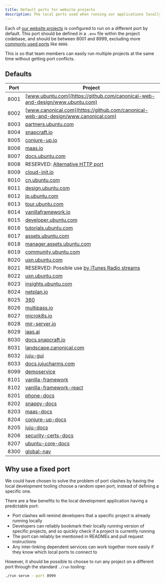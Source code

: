 ```yaml
---
title: Default ports for website projects
description: The local ports used when running our applications locally
---
```


Each of [our website projects](https://github.com/canonical-websites/) is configured to run on a different port by default.
This port should be defined in a `.env` file within the project codebase, and
should be between 8001 and 8999, excluding more [commonly used ports](https://en.wikipedia.org/wiki/List_of_TCP_and_UDP_port_numbers) like `8008`.

This is so that team members can easily run multiple projects at the same time without getting port conflicts.

## Defaults

| Port | Project                                                                                           |
| ---- | ------------------------------------------------------------------------------------------------- |
| 8001 | [www.ubuntu.com](https://github.com/canonical-web-and-design/www.ubuntu.com)                            |
| 8002 | [www.canonical.com](https://github.com/canonical-web-and-design/www.canonical.com)                      |
| 8003 | [partners.ubuntu.com](https://github.com/canonical-web-and-design/partners.ubuntu.com)                  |
| 8004 | [snapcraft.io](https://github.com/canonical-web-and-design/snapcraft.io)                                |
| 8005 | [conjure-up.io](https://github.com/canonical-web-and-design/conjure-up.io)                              |
| 8006 | [maas.io](https://github.com/canonical-web-and-design/maas.io)                                          |
| 8007 | [docs.ubuntu.com](https://github.com/canonical-web-and-design/docs.ubuntu.com)                          |
| 8008 | RESERVED: [Alternative HTTP port](https://en.wikipedia.org/wiki/List_of_TCP_and_UDP_port_numbers) |
| 8009 | [cloud-init.io](https://github.com/canonical-web-and-design/cloud-init.io)                              |
| 8010 | [cn.ubuntu.com](https://github.com/canonical-web-and-design/cn.ubuntu.com)                              |
| 8011 | [design.ubuntu.com](https://github.com/canonical-web-and-design/design.ubuntu.com)                      |
| 8012 | [jp.ubuntu.com](https://github.com/canonical-web-and-design/jp.ubuntu.com)                              |
| 8013 | [tour.ubuntu.com](https://github.com/canonical-web-and-design/tour.ubuntu.com)                          |
| 8014 | [vanillaframework.io](https://github.com/canonical-web-and-design/vanillaframework.io/)                 |
| 8015 | [developer.ubuntu.com](https://github.com/canonical-web-and-design/developer.ubuntu.com/)               |
| 8016 | [tutorials.ubuntu.com](https://github.com/canonical-web-and-design/tutorials.ubuntu.com/)               |
| 8017 | [assets.ubuntu.com](https://github.com/canonical-web-and-design/assets.ubuntu.com/)                     |
| 8018 | [manager.assets.ubuntu.com](https://github.com/canonical-web-and-design/manager.assets.ubuntu.com/)     |
| 8019 | [community.ubuntu.com](https://github.com/canonical-web-and-design/community.ubuntu.com/)               |
| 8020 | [usn.ubuntu.com](https://github.com/canonical-web-and-design/usn.ubuntu.com/)                           |
| 8021 | RESERVED: Possible use [by iTunes Radio streams](https://support.apple.com/en-za/HT202944)        |
| 8022 | [usn.ubuntu.com](https://launchpad.net/usn.ubuntu.com)                                            |
| 8023 | [insights.ubuntu.com](https://github.com/canonical-web-and-design/insights.ubuntu.com/)                 |
| 8024 | [netplan.io](https://github.com/canonical-web-and-design/netplan.io/)                                   |
| 8025 | [360](https://github.com/ubuntudesign/360/)                                                       |
| 8026 | [multipass.io](https://github.com/canonical-web-and-design/multipass.io)                                |
| 8027 | [microk8s.io](https://github.com/canonical-web-and-design/microk8s.io)                                  |
| 8028 | [mir-server.io](https://github.com/canonical-web-and-design/mir-server.io)                              |
| 8029 | [jaas.ai](https://github.com/canonical-web-and-design/jaas.ai)                                          |
| 8030 | [docs.snapcraft.io](https://github.com/canonical-web-and-design/docs.snapcraft.io)                      |
| 8031 | [landscape.canonical.com](https://github.com/canonical-web-and-design/landscape.canonical.com)          |
| 8032 | [juju-gui](https://github.com/juju/juju-gui)                                                      |
| 8033 | [docs.jujucharms.com](https://github.com/canonical-web-and-design/docs.jujucharms.com)                  |
| 8099 | [demoservice](https://github.com/canonical-web-and-design/demoservice)                                   |
| 8101 | [vanilla-framework](https://github.com/canonical-web-and-design/vanilla-framework)                       |
| 8102 | [vanilla-framework-react](https://github.com/canonical-web-and-design/vanilla-framework-react)           |
| 8201 | [phone-docs](https://github.com/canonical-docs/phone-docs/)                                       |
| 8202 | [snappy-docs](https://github.com/canonical-docs/snappy-docs)                                      |
| 8203 | [maas-docs](https://github.com/canonicalltd/maas-docs)                                            |
| 8204 | [conjure-up-docs](https://github.com/canonical-docs/conjure-up-docs)                              |
| 8205 | [juju-docs](https://github.com/juju/docs)                                                         |
| 8206 | [security-certs-docs](https://github.com/CanonicalLtd/security-certs-docs)                        |
| 8207 | [ubuntu-core-docs](https://github.com/CanonicalLtd/ubuntu-core-docs)                              |
| 8300 | [global-nav](https://github.com/canonical-web-and-design/global-nav)                              |

## Why use a fixed port

We could have chosen to solve the problem of port clashes by having the local development
tooling choose a random open port, instead of defining a specific one.

There are a few benefits to the local development application having a predictable port:

- Port clashes will remind developers that a specific project is already running locally
- Developers can reliably bookmark their locally running version of specific projects, and so quickly check if a project is currently running
- The port can reliably be mentioned in READMEs and pull request instructions
- Any inter-linking dependent services can work together more easily if they know which local ports to connect to

However, it should be possible to choose to run any project on a different port through the standard `./run` tooling:

```bash
./run serve --port 8999
```
